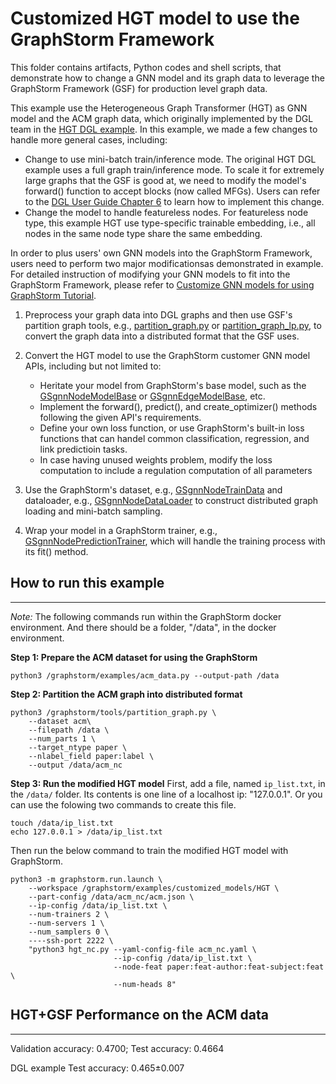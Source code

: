 # Customized HGT model to use the GraphStorm Framework

This folder contains artifacts, Python codes and shell scripts, that demonstrate how to change a GNN model and its graph data to leverage the GraphStorm Framework (GSF) for production level graph data.

This example use the Heterogeneous Graph Transformer (HGT) as GNN model and the ACM graph data, which originally implemented by the DGL team in the [HGT DGL example](https://github.com/dmlc/dgl/tree/master/examples/pytorch/hgt). In this example, we made a few changes to handle more general cases, including:

- Change to use mini-batch train/inference mode. The original HGT DGL example uses a full graph train/inference mode. To scale it for extremely large graphs that the GSF is good at, we need to modify the model's forward() function to accept blocks (now called MFGs). Users can refer to the [DGL User Guide Chapter 6](https://docs.dgl.ai/en/1.0.x/guide/minibatch.html) to learn how to implement this change.
- Change the model to handle featureless nodes. For featureless node type, this example HGT use type-specific trainable embedding, i.e., all nodes in the same node type share the same embedding.

In order to plus users' own GNN models into the GraphStorm Framework, users need to perform two major modificationsas demonstrated in example. For detailed instruction of modifying your GNN models to fit into the GraphStorm Framework, please refer to [Customize GNN models for using GraphStorm Tutorial](https://w.amazon.com/bin/view/AWS/AmazonAI/AIRE/GSF/UseYourOwnGnnModels/).

1. Preprocess your graph data into DGL graphs and then use GSF's partition graph tools, e.g., [partition_graph.py](https://gitlab.aws.dev/agml/graph-storm/-/blob/opensource_gsf/tools/partition_graph.py) or [partition_graph_lp.py](https://gitlab.aws.dev/agml/graph-storm/-/blob/opensource_gsf/tools/partition_graph_lp.py), to convert the graph data into a distributed format that the GSF uses.

2. Convert the HGT model to use the GraphStorm customer GNN model APIs, including but not limited to:
    - Heritate your model from GraphStorm's base model, such as the [GSgnnNodeModelBase](https://gitlab.aws.dev/agml/graph-storm/-/blob/opensource_gsf/python/graphstorm/model/node_gnn.py#L56) or [GSgnnEdgeModelBase](https://gitlab.aws.dev/agml/graph-storm/-/blob/opensource_gsf/python/graphstorm/model/edge_gnn.py#L60), etc.
    - Implement the forward(), predict(), and create_optimizer() methods following the given API's requirements.
    - Define your own loss function, or use GraphStorm's built-in loss functions that can handel common classification, regression, and link predictioin tasks.
    - In case having unused weights problem, modify the loss computation to include a regulation computation of all parameters

3. Use the GraphStorm's dataset, e.g., [GSgnnNodeTrainData](https://gitlab.aws.dev/agml/graph-storm/-/blob/opensource_gsf/python/graphstorm/data/dataset.py#L8) and dataloader, e.g., [GSgnnNodeDataLoader](https://gitlab.aws.dev/agml/graph-storm/-/blob/opensource_gsf/python/graphstorm/dataloading/dataloading.py#L446) to construct distributed graph loading and mini-batch sampling.

4. Wrap your model in a GraphStorm trainer, e.g., [GSgnnNodePredictionTrainer](https://gitlab.aws.dev/agml/graph-storm/-/blob/opensource_gsf/python/graphstorm/trainer/np_trainer.py#L13), which will handle the training process with its fit() method.

## How to run this example
---------------------------
*Note:* The following commands run within the GraphStorm docker environment. And there should be a folder, "/data", in the docker environment.

**Step 1: Prepare the ACM dataset for using the GraphStorm**
```shell
python3 /graphstorm/examples/acm_data.py --output-path /data
```

**Step 2: Partition the ACM graph into distributed format**
```shell
python3 /graphstorm/tools/partition_graph.py \
    --dataset acm\
    --filepath /data \
    --num_parts 1 \
    --target_ntype paper \
    --nlabel_field paper:label \
    --output /data/acm_nc
```

**Step 3: Run the modified HGT model**
First, add a file, named `ip_list.txt`, in the `/data/` folder. Its contents is one line of a localhost ip: "127.0.0.1". Or you can use the folowing two commands to create this file.

```shell
touch /data/ip_list.txt
echo 127.0.0.1 > /data/ip_list.txt
```

Then run the below command to train the modified HGT model with GraphStorm.

```shell
python3 -m graphstorm.run.launch \
    --workspace /graphstorm/examples/customized_models/HGT \
    --part-config /data/acm_nc/acm.json \
    --ip-config /data/ip_list.txt \
    --num-trainers 2 \
    --num-servers 1 \
    --num_samplers 0 \
    ----ssh-port 2222 \
    "python3 hgt_nc.py --yaml-config-file acm_nc.yaml \
                       --ip-config /data/ip_list.txt \
                       --node-feat paper:feat-author:feat-subject:feat \
                       --num-heads 8"
```

## HGT+GSF Performance on the ACM data
-----------------------------------------
Validation accuracy: 0.4700; Test accuracy: 0.4664

DGL example Test accuracy: 0.465±0.007